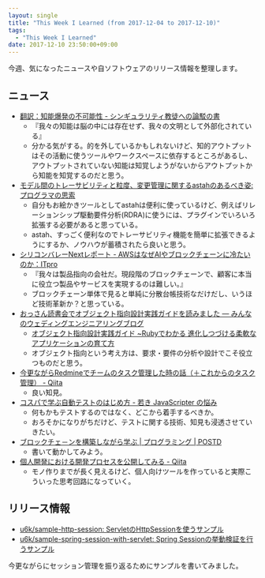 ```yaml
---
layout: single
title: "This Week I Learned (from 2017-12-04 to 2017-12-10)"
tags:
  - "This Week I Learned"
date: 2017-12-10 23:50:00+09:00
---
```


今週、気になったニュースや自ソフトウェアのリリース情報を整理します。

## ニュース

- [翻訳：知能爆発の不可能性 - シンギュラリティ教徒への論駁の書](http://skeptics.hatenadiary.jp/entry/2017/12/01/001753)
    - 『我々の知能は脳の中には存在せず、我々の文明として外部化されている』
    - 分かる気がする。的を外しているかもしれないけど、知的アウトプットはその活動に使うツールやワークスペースに依存するところがあるし、アウトプットされていない知能は知覚しようがないからアウトプットから知能を知覚するのだと思う。
- [モデル間のトレーサビリティと粒度、変更管理に関するastahのあるべき姿: プログラマの思索](http://forza.cocolog-nifty.com/blog/2017/12/astah-b8ec.html)
    - 自分もお絵かきツールとしてastahは便利に使っているけど、例えばリレーションシップ駆動要件分析(RDRA)に使うには、プラグインでいろいろ拡張する必要があると思っている。
    - astah、すっごく便利なのでトレーサビリティ機能を簡単に拡張できるようにするか、ノウハウが蓄積されたら良いと思う。
- [シリコンバレーNextレポート - AWSはなぜAIやブロックチェーンに冷たいのか：ITpro](http://itpro.nikkeibp.co.jp/atcl/column/15/061500148/120300145/)
    - 『我々は製品指向の会社だ。現段階のブロックチェーンで、顧客に本当に役立つ製品やサービスを実現するのは難しい。』
    - ブロックチェーン単体で見ると単純に分散台帳技術なだけだし、いうほど技術革新か？と思っている。
- [おっさん読書会でオブジェクト指向設計実践ガイドを読みました — みんなのウェディングエンジニアリングブログ](https://blog.mwed.info/posts/ossan-dokushokai.html)
    - [オブジェクト指向設計実践ガイド ~Rubyでわかる 進化しつづける柔軟なアプリケーションの育て方](http://amzn.to/2jkxCME)
    - オブジェクト指向という考え方は、要求・要件の分析や設計でこそ役立つものだと思う。
- [今更ながらRedmineでチームのタスク管理した時の話（＋これからのタスク管理） - Qiita](https://qiita.com/nh321/items/c84807142227fb91d831)
    - 良い知見。
- [コスパで学ぶ自動テストのはじめ方 - 若き JavaScripter の悩み](http://orgachem.hatenablog.com/entry/2017/12/08/003336)
    - 何もかもテストするのではなく、どこから着手するべきか。
    - おろそかになりがちだけど、テストに関する技術、知見も浸透させていきたい。
- [ブロックチェ－ンを構築しながら学ぶ \| プログラミング \| POSTD](http://postd.cc/learn-blockchains-by-building-one/)
    - 書いて動かしてみよう。
- [個人開発における開発プロセスを公開してみる - Qiita](https://qiita.com/kappy0322/items/3b8301da2e889e962e5e)
    - モノ作りまでが長く見えるけど、個人向けツールを作っていると実際こういった思考回路になっていく。

## リリース情報

- [u6k/sample-http-session: ServletのHttpSessionを使うサンプル](https://github.com/u6k/sample-http-session)
- [u6k/sample-spring-session-with-servlet: Spring Sessionの挙動検証を行うサンプル](https://github.com/u6k/sample-spring-session-with-servlet)

今更ながらにセッション管理を振り返るためにサンプルを書いてみました。
